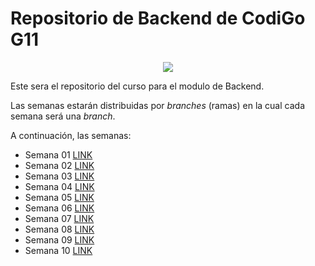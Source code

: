 # Repositorio de Backend de CodiGo G11

<p align="center">
    <img src="https://assets.website-files.com/624b2bd5b7be89e20392d489/624b37b08ca87609798e03a6_codigo-logo-blanco.svg">
</p>

Este sera el repositorio del curso para el modulo de Backend.

Las semanas estarán distribuidas por _branches_ (ramas) en la cual cada semana será una _branch_.

A continuación, las semanas:

- Semana 01 [LINK](https://github.com/ederivero/Backend-g11/tree/semana01)
- Semana 02 [LINK](https://github.com/ederivero/Backend-g11/tree/semana02)
- Semana 03 [LINK](https://github.com/ederivero/Backend-g11/tree/semana03)
- Semana 04 [LINK](https://github.com/ederivero/Backend-g11/tree/semana04)
- Semana 05 [LINK](https://github.com/ederivero/Backend-g11/tree/semana05)
- Semana 06 [LINK](https://github.com/ederivero/Backend-g11/tree/semana06)
- Semana 07 [LINK](https://github.com/ederivero/Backend-g11/tree/semana07)
- Semana 08 [LINK](https://github.com/ederivero/Backend-g11/tree/semana08)
- Semana 09 [LINK](https://github.com/ederivero/Backend-g11/tree/semana09)
- Semana 10 [LINK](https://github.com/ederivero/Backend-g11/tree/semana10)
